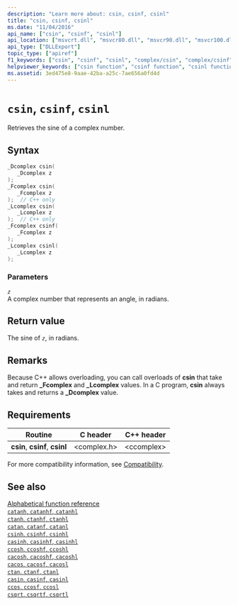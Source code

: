 ```yaml
---
description: "Learn more about: csin, csinf, csinl"
title: "csin, csinf, csinl"
ms.date: "11/04/2016"
api_name: ["csin", "csinf", "csinl"]
api_location: ["msvcrt.dll", "msvcr80.dll", "msvcr90.dll", "msvcr100.dll", "msvcr100_clr0400.dll", "msvcr110.dll", "msvcr110_clr0400.dll", "msvcr120.dll", "msvcr120_clr0400.dll", "ucrtbase.dll", "api-ms-win-crt-math-l1-1-0.dll"]
api_type: ["DLLExport"]
topic_type: ["apiref"]
f1_keywords: ["csin", "csinf", "csinl", "complex/csin", "complex/csinf", "complex/csinl"]
helpviewer_keywords: ["csin function", "csinf function", "csinl function"]
ms.assetid: 3ed475e8-9aae-42ba-a25c-7ae656a0fd4d
---
```

# `csin`, `csinf`, `csinl`

Retrieves the sine of a complex number.

## Syntax

```C
_Dcomplex csin(
   _Dcomplex z
);
_Fcomplex csin(
   _Fcomplex z
);  // C++ only
_Lcomplex csin(
   _Lcomplex z
);  // C++ only
_Fcomplex csinf(
   _Fcomplex z
);
_Lcomplex csinl(
   _Lcomplex z
);
```

### Parameters

*`z`*\
A complex number that represents an angle, in radians.

## Return value

The sine of *`z`*, in radians.

## Remarks

Because C++ allows overloading, you can call overloads of **csin** that take and return **_Fcomplex** and **_Lcomplex** values. In a C program, **csin** always takes and returns a **_Dcomplex** value.

## Requirements

|Routine|C header|C++ header|
|-------------|--------------|------------------|
|**csin**,               **csinf**, **csinl**|\<complex.h>|\<ccomplex>|

For more compatibility information, see [Compatibility](../compatibility.md).

## See also

[Alphabetical function reference](crt-alphabetical-function-reference.md)\
[`catanh`, `catanhf`, `catanhl`](catanh-catanhf-catanhl.md)\
[`ctanh`, `ctanhf`, `ctanhl`](ctanh-ctanhf-ctanhl.md)\
[`catan`, `catanf`, `catanl`](catan-catanf-catanl.md)\
[`csinh`, `csinhf`, `csinhl`](csinh-csinhf-csinhl.md)\
[`casinh`, `casinhf`, `casinhl`](casinh-casinhf-casinhl.md)\
[`ccosh`, `ccoshf`, `ccoshl`](ccosh-ccoshf-ccoshl.md)\
[`cacosh`, `cacoshf`, `cacoshl`](cacosh-cacoshf-cacoshl.md)\
[`cacos`, `cacosf`, `cacosl`](cacos-cacosf-cacosl.md)\
[`ctan`, `ctanf`, `ctanl`](ctan-ctanf-ctanl.md)\
[`casin`, `casinf`, `casinl`](casin-casinf-casinl.md)\
[`ccos`, `ccosf`, `ccosl`](ccos-ccosf-ccosl.md)\
[`csqrt`, `csqrtf`, `csqrtl`](csqrt-csqrtf-csqrtl.md)
